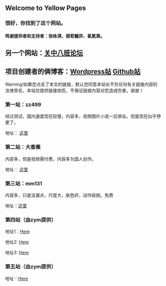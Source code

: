 ## Welcome to Yellow Pages
### 很好，你找到了这个网站。

#### 鸣谢提供者和支持者：张咏溟、摇筍糠异、氡氦乘。

## 另一个网站：[关中八班论坛](https://gz1708.home.blog)

## 项目创建者的俩博客：[Wordpress站](https://atasgayb.wordpress.com/)   [Github站](https://henryhe613.github.io/blog)

Warning!如果您点击了本文的链接，默认您同意本站长不负任何有关链接内容的法律责任，本站仅提供链接收揽，不保证链接内容对您造成伤害，谢谢！

### 第一站：zz499

经过测试，国内速度现在较慢，内容多，视频图片小说一应俱全。但是现在似乎停更了。

地址： [这里](http://zz499.com)

### 第二站：大香蕉

内容多，但是视频需付费。内容多为国人创作。

地址： [这里](https://wwwdxj1110.com)

### 第三站：mm131

内容多，只是没漏点，尺度大，肤色好，动作妖娆。免费

地址：[这里](http://m.mm131.net)

### 第四站（由zym提供）

地址1：[Here](http://www.tom875.com)

地址2: [Here](https://www.tom652.com)

地址3: [Here](https://www.tom104.com)

### 第五站（由zym提供）

地址：[Here](http://www.kkppdd99.com)



<!--You can use the [editor on GitHub](https://github.com/HenryHe613/yellow/edit/master/README.md) to maintain and preview the content for your website in Markdown files.

Whenever you commit to this repository, GitHub Pages will run [Jekyll](https://jekyllrb.com/) to rebuild the pages in your site, from the content in your Markdown files.

### Markdown

Markdown is a lightweight and easy-to-use syntax for styling your writing. It includes conventions for

```markdown
Syntax highlighted code block

# Header 1
## Header 2
### Header 3

- Bulleted
- List

1. Numbered
2. List

**Bold** and _Italic_ and `Code` text

[Link](url) and ![Image](src)
```

For more details see [GitHub Flavored Markdown](https://guides.github.com/features/mastering-markdown/).

### Jekyll Themes

Your Pages site will use the layout and styles from the Jekyll theme you have selected in your [repository settings](https://github.com/HenryHe613/yellow/settings). The name of this theme is saved in the Jekyll `_config.yml` configuration file.

### Support or Contact

Having trouble with Pages? Check out our [documentation](https://help.github.com/categories/github-pages-basics/) or [contact support](https://github.com/contact) and we’ll help you sort it out.
-->

